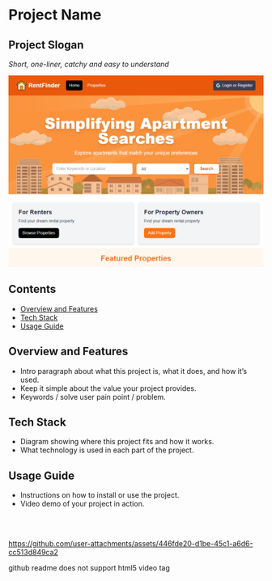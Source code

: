 # Project Name

## Project Slogan

_Short, one-liner, catchy and easy to understand_

![Screenshot 1 Hero](./public/project-01.png)

## Contents

- [Overview and Features](#overview-and-features)
- [Tech Stack](#tech-stack)
- [Usage Guide](#usage-guide)

## Overview and Features

- Intro paragraph about what this project is, what it does, and how it’s used.
- Keep it simple about the value your project provides.
- Keywords / solve user pain point / problem.

## Tech Stack

- Diagram showing where this project fits and how it works.
- What technology is used in each part of the project.

## Usage Guide

- Instructions on how to install or use the project.
- Video demo of your project in action.

<br/>
<br/>

https://github.com/user-attachments/assets/446fde20-d1be-45c1-a6d6-cc513d849ca2

github readme does not support html5 video tag
